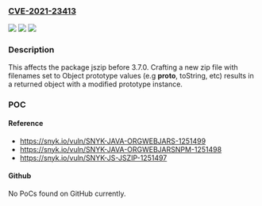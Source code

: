 ### [CVE-2021-23413](https://cve.mitre.org/cgi-bin/cvename.cgi?name=CVE-2021-23413)
![](https://img.shields.io/static/v1?label=Product&message=jszip&color=blue)
![](https://img.shields.io/static/v1?label=Version&message=%3C%203.7.0%20&color=brighgreen)
![](https://img.shields.io/static/v1?label=Vulnerability&message=Denial%20of%20Service%20(DoS)&color=brighgreen)

### Description

This affects the package jszip before 3.7.0. Crafting a new zip file with filenames set to Object prototype values (e.g __proto__, toString, etc) results in a returned object with a modified prototype instance.

### POC

#### Reference
- https://snyk.io/vuln/SNYK-JAVA-ORGWEBJARS-1251499
- https://snyk.io/vuln/SNYK-JAVA-ORGWEBJARSNPM-1251498
- https://snyk.io/vuln/SNYK-JS-JSZIP-1251497

#### Github
No PoCs found on GitHub currently.


